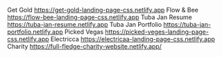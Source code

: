  Get Gold https://get-gold-landing-page-css.netlify.app
 Flow & Bee https://flow-bee-landing-page-css.netlify.app
 Tuba Jan Resume https://tuba-jan-resume.netlify.app
 Tuba Jan Portfolio https://tuba-jan-portfolio.netlify.app
 Picked Vegas https://picked-veges-landing-page-css.netlify.app
 Electricca https://electricaa-landing-page-css.netlify.app
 Charity https://full-fledge-charity-website.netlify.app/
